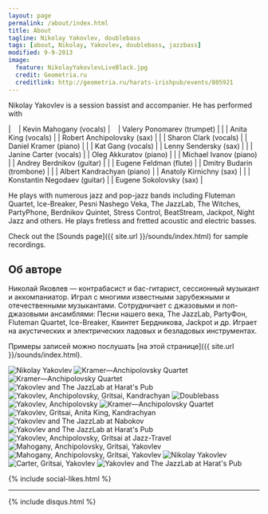 ```yaml
---
layout: page
permalink: /about/index.html
title: About
tagline: Nikolay Yakovlev, doublebass
tags: [about, Nikolay, Yakovlev, doublebass, jazzbass]
modified: 9-9-2013
image:
  feature: NikolayYakovlevLiveBlack.jpg
  credit: Geometria.ru
  creditlink: http://geometria.ru/harats-irishpub/events/805921
---
```


<!-- Nikolay Yakovlev is a session bassist and accompanier. He has performed with Kevin Mahogany (vocals), Anita King (vocals), Sharon Clark (vocals), Janine Carter (vocals), Valery Ponomarev (trumpet), Robert Anchipolovsky (sax), Daniel Kramer (piano), Oleg Akkuratov (piano), Michael Ivanov (piano), Eugene Feldman (flute), Albert Kandrachyan (piano), Konstantin Negodaev (guitar), Andrey Berdnikov (guitar), Dmitry Budarin (trombone), Anatoly Kirnichny (sax), Eugene Sokolovsky (sax), and many others. -->

Nikolay Yakovlev is a session bassist and accompanier. He has performed with 

|    | Kevin Mahogany (vocals)      |    | Valery Ponomarev (trumpet) |
|    | Anita King (vocals)          |    | Robert Anchipolovsky (sax) |
|    | Sharon Clark (vocals)        |    | Daniel Kramer (piano)      |
|    | Kat Gang (vocals)            |    | Lenny Sendersky (sax)      |
|    | Janine Carter (vocals)       |    | Oleg Akkuratov (piano)     |
|    | Michael Ivanov (piano)       |    | Andrey Berdnikov (guitar)  |
|    | Eugene Feldman (flute)       |    | Dmitry Budarin (trombone)  |
|    | Albert Kandrachyan (piano)   |    | Anatoly Kirnichny (sax)    |
|    | Konstantin Negodaev (guitar) |    | Eugene Sokolovsky (sax)    |

He plays with numerous jazz and pop-jazz bands including Fluteman Quartet, Ice-Breaker, 
Pesni Nashego Veka, The JazzLab, The Witches, PartyPhone, Berdnikov Quintet, Stress Control, BeatStream, 
Jackpot, Night Jazz and others. He plays fretless and fretted acoustic and electric basses.

Check out the [Sounds page]({{ site.url }}/sounds/index.html) for sample recordings.

## Об авторе

Николай Яковлев — контрабасист и бас-гитарист, сессионный музыкант и аккомпаниатор. Играл с многими 
известными зарубежными и отечественными музыкантами. Сотрудничает с джазовыми и поп-джазовыми ансамблями: 
Песни нашего века, The JazzLab, PartyФон, Fluteman Quartet, Ice-Breaker, Квинтет Бердникова, Jackpot и др. 
Играет на акустических и электрических ладовых и безладовых инструментах.

Примеры записей можно послушать [на этой странице]({{ site.url }}/sounds/index.html).

<!-- https://github.com/ionelmc/jquery-gp-gallery -->
<div class="pictures">
	<img title="Nikolay Yakovlev" src="{{ site.url }}/images/yakovlev.jpg" />
	<img title="Kramer—Anchipolovsky Quartet" src="{{ site.url }}/images/gritsai/anchipolovsky-kramer-quartet-iVZdJ4g4BH0.jpg" />
	<img title="Kramer—Anchipolovsky Quartet" src="{{ site.url }}/images/anchipolovsky/kramer-anchipolovsky-e2a77567be_1000.jpg" />
	<img title="Yakovlev and The JazzLab at Harat's Pub" src="{{ site.url }}/images/harats141017/2c5wBxUE3k4.jpg" />
	<img title="Yakovlev, Anchipolovsky, Gritsai, Kandrachyan" src="{{ site.url }}/images/gritsai/yakovlev-anchipolovsky-gritsai-kandrachyan-zR3TrIJ0sUU.jpg" />
	<img title="Doublebass" src="{{ site.url }}/images/live/20140301/dsc02358_1024.jpg" />
	<img title="Yakovlev, Anchipolovsky" src="{{ site.url }}/images/live/20140301/dsc02304_1024.jpg" />
	<img title="Kramer—Anchipolovsky Quartet" src="{{ site.url }}/images/anchipolovsky/kramer-anchipolovsky-bd80c04e6a_1000.jpg" />
	<img title="Yakovlev, Gritsai, Anita King, Kandrachyan" src="{{ site.url }}/images/gritsai/yakovlev-gritsai-anitaking-kandrachyan-aR72JVY-8EI.jpg" />
	<img title="Yakovlev and The JazzLab at Nabokov" src="{{ site.url }}/images/nabokov140801/h3N-CA646WM.jpg" />
	<img title="Yakovlev and The JazzLab at Harat's Pub" src="{{ site.url }}/images/harats141017/z3hoNi2LkMQ.jpg" />
	<img title="Yakovlev, Anchipolovsky, Gritsai at Jazz-Travel" src="{{ site.url }}/images/anchipolovsky/jazz-travel-mTbz00GnXW4.jpg" />
	<img title="Mahogany, Anchipolovsky, Gritsai, Yakovlev" src="{{ site.url }}/images/anchipolovsky/mahogany_anchipolovsky_n9HKmyyyle4.jpg" />
	<img title="Mahogany, Anchipolovsky, Gritsai, Yakovlev" src="{{ site.url }}/images/anchipolovsky/mahogany_anchipolovsky_Dd6gKuhRk5o2.jpg" />
	<img title="Nikolay Yakovlev" src="{{ site.url }}/images/NikolayYakovlev4497.jpg" />
	<img title="Carter, Gritsai, Yakovlev" src="{{ site.url }}/images/anchipolovsky/carter_gritsai_yakovlev_vALRrAsCfAA.jpg" />
	<!--img title="Anchipolovsky Quartet at Jazz-Travel" src="{{ site.url }}/images/anchipolovsky/jazz-travel-c6-z-y7Hxzw.jpg" /-->
	<img title="Yakovlev and The JazzLab at Harat's Pub" src="{{ site.url }}/images/harats141017/GRUnERYSiNg.jpg" />
</div>

{% include social-likes.html %}<hr>
{% include disqus.html %}
